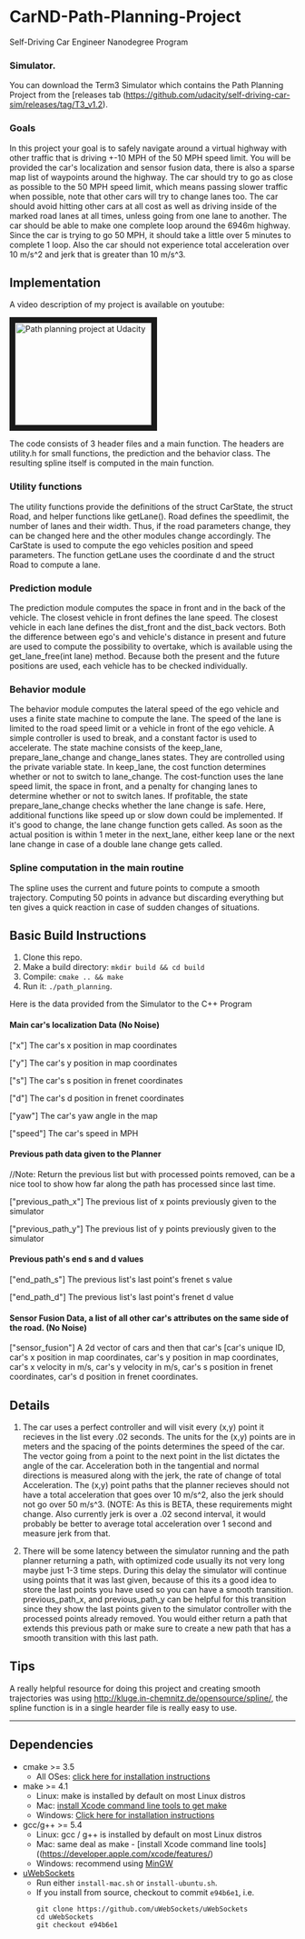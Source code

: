 # CarND-Path-Planning-Project
Self-Driving Car Engineer Nanodegree Program
   
### Simulator.
You can download the Term3 Simulator which contains the Path Planning Project from the [releases tab (https://github.com/udacity/self-driving-car-sim/releases/tag/T3_v1.2).

### Goals
In this project your goal is to safely navigate around a virtual highway with other traffic that is driving +-10 MPH of the 50 MPH speed limit. 
You will be provided the car's localization and sensor fusion data, there is also a sparse map list of waypoints around the highway. 
The car should try to go as close as possible to the 50 MPH speed limit, which means passing slower traffic when possible, 
note that other cars will try to change lanes too. The car should avoid hitting other cars at all cost as well as driving 
inside of the marked road lanes at all times, unless going from one lane to another. The car should be able to make one complete 
loop around the 6946m highway. Since the car is trying to go 50 MPH, it should take a little over 5 minutes to complete 1 loop. Also 
the car should not experience total acceleration over 10 m/s^2 and jerk that is greater than 10 m/s^3.

## Implementation

A video description of my project is available on youtube: 


<a href="http://www.youtube.com/watch?feature=player_embedded&v=k1URzgJJF5M
" target="_blank"><img src="http://img.youtube.com/vi/k1URzgJJF5M/0.jpg" 
alt="Path planning project at Udacity" width="240" height="180" border="10" /></a>


The code consists of 3 header files and a main function. The headers are utility.h for small functions, the prediction and the behavior class. The resulting spline itself is computed in the main function.

### Utility functions

The utility functions provide the definitions of the struct CarState, the struct Road, and helper functions like getLane(). Road defines the speedlimit, the number of lanes and their width. 
Thus, if the road parameters change, they can be changed here and the other modules change accordingly. 
The CarState is used to compute the ego vehicles position and speed parameters. The function getLane uses the coordinate d and the struct Road to compute a lane. 


### Prediction module  
The prediction module computes the space in front and in the back of the vehicle. The closest vehicle in front defines the lane speed. The closest vehicle in each lane defines the dist_front and the dist_back vectors. Both the difference between ego's and vehicle's distance in present and future are used to compute the possibility to overtake, which is
available using the get_lane_free(int lane) method. Because both the present and the future positions are used, each vehicle has to be checked individually. 

### Behavior module
The behavior module computes the lateral speed of the ego vehicle and uses a finite state machine to compute the lane. 
The speed of the lane is limited to the road speed limit or a vehicle in front of the ego vehicle. A simple controller is used to break, and a constant factor is used to accelerate. 
The state machine consists of the keep_lane, prepare_lane_change and change_lanes states. They are controlled using the private variable state. 
In keep_lane, the cost function determines whether or not to switch to lane_change. The cost-function uses the lane speed limit, the space in front, and a penalty for changing lanes to determine
whether or not to switch lanes. 
If profitable, the state prepare_lane_change checks whether the lane change is safe. Here, additional functions like speed up or slow down could be implemented. If it's good to change, the lane change 
function gets called. As soon as the actual position is within 1 meter in the next_lane, either keep lane or the next lane change in case of a double lane change gets called. 

### Spline computation in the main routine

The spline uses the current and future points to compute a smooth trajectory. Computing 50 points in advance but discarding everything but ten gives a quick reaction in case of sudden changes of situations. 





## Basic Build Instructions

1. Clone this repo.
2. Make a build directory: `mkdir build && cd build`
3. Compile: `cmake .. && make`
4. Run it: `./path_planning`.

Here is the data provided from the Simulator to the C++ Program

#### Main car's localization Data (No Noise)

["x"] The car's x position in map coordinates

["y"] The car's y position in map coordinates

["s"] The car's s position in frenet coordinates

["d"] The car's d position in frenet coordinates

["yaw"] The car's yaw angle in the map

["speed"] The car's speed in MPH

#### Previous path data given to the Planner

//Note: Return the previous list but with processed points removed, can be a nice tool to show how far along
the path has processed since last time. 

["previous_path_x"] The previous list of x points previously given to the simulator

["previous_path_y"] The previous list of y points previously given to the simulator

#### Previous path's end s and d values 

["end_path_s"] The previous list's last point's frenet s value

["end_path_d"] The previous list's last point's frenet d value

#### Sensor Fusion Data, a list of all other car's attributes on the same side of the road. (No Noise)

["sensor_fusion"] A 2d vector of cars and then that car's [car's unique ID, car's x position in map coordinates, car's y position in map coordinates, car's x velocity in m/s, car's y velocity in m/s, car's s position in frenet coordinates, car's d position in frenet coordinates. 

## Details

1. The car uses a perfect controller and will visit every (x,y) point it recieves in the list every .02 seconds. The units for the (x,y) points are in meters and the spacing of the points determines the speed of the car. The vector going from a point to the next point in the list dictates the angle of the car. Acceleration both in the tangential and normal directions is measured along with the jerk, the rate of change of total Acceleration. The (x,y) point paths that the planner recieves should not have a total acceleration that goes over 10 m/s^2, also the jerk should not go over 50 m/s^3. (NOTE: As this is BETA, these requirements might change. Also currently jerk is over a .02 second interval, it would probably be better to average total acceleration over 1 second and measure jerk from that.

2. There will be some latency between the simulator running and the path planner returning a path, with optimized code usually its not very long maybe just 1-3 time steps. During this delay the simulator will continue using points that it was last given, because of this its a good idea to store the last points you have used so you can have a smooth transition. previous_path_x, and previous_path_y can be helpful for this transition since they show the last points given to the simulator controller with the processed points already removed. You would either return a path that extends this previous path or make sure to create a new path that has a smooth transition with this last path.

## Tips

A really helpful resource for doing this project and creating smooth trajectories was using http://kluge.in-chemnitz.de/opensource/spline/, the spline function is in a single hearder file is really easy to use.

---

## Dependencies

* cmake >= 3.5
  * All OSes: [click here for installation instructions](https://cmake.org/install/)
* make >= 4.1
  * Linux: make is installed by default on most Linux distros
  * Mac: [install Xcode command line tools to get make](https://developer.apple.com/xcode/features/)
  * Windows: [Click here for installation instructions](http://gnuwin32.sourceforge.net/packages/make.htm)
* gcc/g++ >= 5.4
  * Linux: gcc / g++ is installed by default on most Linux distros
  * Mac: same deal as make - [install Xcode command line tools]((https://developer.apple.com/xcode/features/)
  * Windows: recommend using [MinGW](http://www.mingw.org/)
* [uWebSockets](https://github.com/uWebSockets/uWebSockets)
  * Run either `install-mac.sh` or `install-ubuntu.sh`.
  * If you install from source, checkout to commit `e94b6e1`, i.e.
    ```
    git clone https://github.com/uWebSockets/uWebSockets 
    cd uWebSockets
    git checkout e94b6e1
    ```
